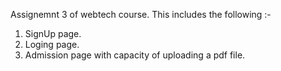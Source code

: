 Assignemnt 3 of webtech course. This includes the following :-

1.   SignUp page.
2.   Loging page.
3.   Admission page with capacity of uploading a pdf file.
